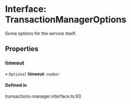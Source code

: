 # Interface: TransactionManagerOptions

Some options for the service itself.

## Properties

### timeout

• `Optional` **timeout**: `number`

#### Defined in

transactions-manager.interface.ts:93
